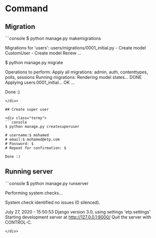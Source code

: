 # Command

## Migration

<div class="termy">
```console
$ python manage.py makemigrations

Migrations for 'users':
  users/migrations/0001_initial.py
    - Create model CustomUser
    - Create model Renew
    ...

$ python manage.py migrate

Operations to perform:
  Apply all migrations: admin, auth, contenttypes, polls, sessions
Running migrations:
  Rendering model states... DONE
  Applying users.0001_initial... OK
  ...

Done :)
```
</div>

## Create super user

<div class="termy">
```console
$ python manage.py createsuperuser

# username:$ mohamed
# email:$ mohamed@etp.com
# Password: $ 
# Repeat for confirmation: $ 

Done :)
```
</div>


## Running server

<div class="termy">
```console
$ python manage.py runserver

Performing system checks...

System check identified no issues (0 silenced).

July 27, 2020 - 15:50:53
Django version 3.0, using settings 'etp.settings'
Starting development server at http://127.0.0.1:8000/
Quit the server with CONTROL-C.
```
</div>
